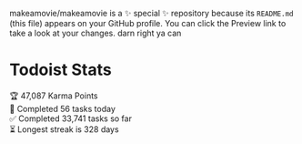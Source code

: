 makeamovie/makeamovie is a ✨ special ✨ repository because its `README.md` (this file) appears on your GitHub profile.
You can click the Preview link to take a look at your changes. darn right ya can

# Todoist Stats

<!-- TODO-IST:START -->
🏆  47,087 Karma Points           
🌸  Completed 56 tasks today           
✅  Completed 33,741 tasks so far           
⏳  Longest streak is 328 days
<!-- TODO-IST:END -->